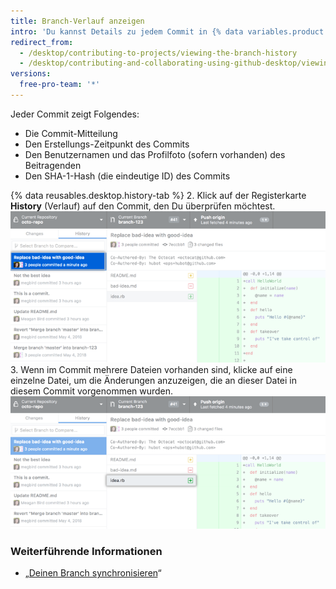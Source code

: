 ```yaml
---
title: Branch-Verlauf anzeigen
intro: 'Du kannst Details zu jedem Commit in {% data variables.product.prodname_desktop %} sehen, einschließlich eines Diffs der Änderungen, die der Commit gebracht hat.'
redirect_from:
  - /desktop/contributing-to-projects/viewing-the-branch-history
  - /desktop/contributing-and-collaborating-using-github-desktop/viewing-the-branch-history
versions:
  free-pro-team: '*'
---
```


Jeder Commit zeigt Folgendes:

 - Die Commit-Mitteilung
 - Den Erstellungs-Zeitpunkt des Commits
 - Den Benutzernamen und das Profilfoto (sofern vorhanden) des Beitragenden
 - Den SHA-1-Hash (die eindeutige ID) des Commits

{% data reusables.desktop.history-tab %}
2. Klick auf der Registerkarte **History** (Verlauf) auf den Commit, den Du überprüfen möchtest. ![Ein Commit auf der Registerkarte „History“ (Verlauf)](/assets/images/help/desktop/branch-history-commit.png)
3. Wenn im Commit mehrere Dateien vorhanden sind, klicke auf eine einzelne Datei, um die Änderungen anzuzeigen, die an dieser Datei in diesem Commit vorgenommen wurden. ![Eine Datei im Commit](/assets/images/help/desktop/branch-history-file.png)

### Weiterführende Informationen

- „[Deinen Branch synchronisieren](/desktop/guides/contributing-to-projects/syncing-your-branch/)“
